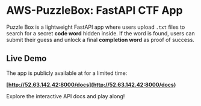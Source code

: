# AWS-PuzzleBox: FastAPI CTF App

Puzzle Box is a lightweight FastAPI app where users upload `.txt` files to search for a secret **code word** hidden inside. If the word is found, users can submit their guess and unlock a final **completion word** as proof of success.

## Live Demo

The app is publicly available at for a limited time:

**[http://52.63.142.42:8000/docs](http://52.63.142.42:8000/docs)**

Explore the interactive API docs and play along!
